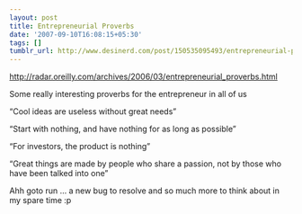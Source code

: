 ```yaml
---
layout: post
title: Entrepreneurial Proverbs
date: '2007-09-10T16:08:15+05:30'
tags: []
tumblr_url: http://www.desinerd.com/post/150535095493/entrepreneurial-proverbs
---
```

http://radar.oreilly.com/archives/2006/03/entrepreneurial_proverbs.html

Some really interesting proverbs for the entrepreneur in all of us

“Cool ideas are useless without great needs”

“Start with nothing, and have nothing for as long as possible”

“For investors, the product is nothing”

“Great things are made by people who share a passion, not by those who have been talked into one”

Ahh goto run … a new bug to resolve and so much more to think about in my spare time :p

